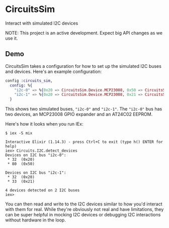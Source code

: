 # CircuitsSim

Interact with simulated I2C devices

NOTE: This project is an active development. Expect big API changes as we use it.

## Demo

CircuitsSim takes a configuration for how to set up the simulated I2C buses and
devices. Here's an example configuration:

```elixir
config :circuits_sim,
  config: %{
    "i2c-0" => %{0x20 => CircuitsSim.Device.MCP23008, 0x50 => CircuitsSim.Device.AT24C02},
    "i2c-1" => %{0x20 => CircuitsSim.Device.MCP23008, 0x21 => CircuitsSim.Device.MCP23008}
  }
```

This shows two simulated buses, `"i2c-0"` and `"i2c-1"`. The `"i2c-0"` bus has
two devices, an MCP23008 GPIO expander and an AT24C02 EEPROM.

Here's how it looks when you run IEx:

```shell
$ iex -S mix

Interactive Elixir (1.14.3) - press Ctrl+C to exit (type h() ENTER for help)
iex> Circuits.I2C.detect_devices
Devices on I2C bus "i2c-0":
 * 32  (0x20)
 * 80  (0x50)

Devices on I2C bus "i2c-1":
 * 32  (0x20)
 * 33  (0x21)

4 devices detected on 2 I2C buses
iex>
```

You can then read and write to the I2C devices similar to how you'd interact
with them for real. While they're obviously not real and have limitations, they
can be super helpful in mocking I2C devices or debugging I2C interactions
without hardware in the loop.

